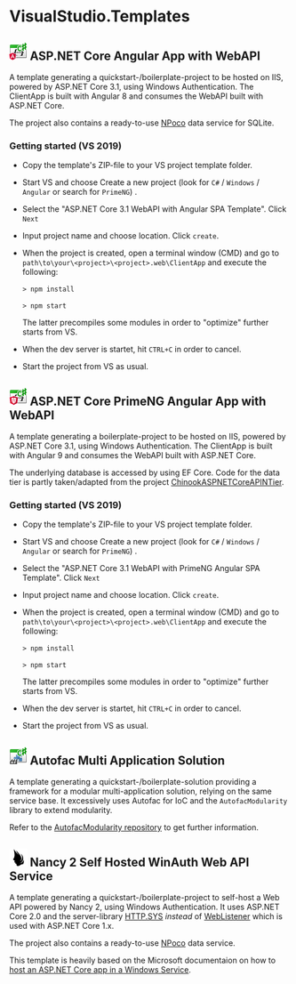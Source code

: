 # VisualStudio.Templates



##  ![image](https://raw.githubusercontent.com/miseeger/VisualStudio.Templates/master/Sources/AspDotNet%20Core%20WinAuth%20WebApi%20NgClient/NgWebApp.png) ASP.NET Core Angular App with WebAPI

A template generating a quickstart-/boilerplate-project to be hosted on IIS, powered by ASP.NET Core 3.1, using Windows Authentication. The ClientApp is built with Angular 8 and consumes the WebAPI built with ASP.NET Core.

The project also contains a ready-to-use [NPoco](https://github.com/schotime/NPoco) data service for SQLite.

### Getting started (VS 2019)

- Copy the template's ZIP-file to your VS project template folder.

- Start VS and choose Create a new project (look for `C#` / `Windows` / `Angular` or search for `PrimeNG`) .

- Select the "ASP.NET Core 3.1 WebAPI with Angular SPA Template". Click `Next`

- Input project name and choose location. Click `create`.

- When the project is created,  open a terminal window (CMD) and go to `path\to\your\<project>\<project>.web\ClientApp` and execute the following:

  ```
  > npm install
  ```

  ```
  > npm start
  ```

  The latter precompiles some modules in order to "optimize" further starts from VS.

- When the dev server is startet, hit `CTRL+C` in order to cancel.

- Start the project from VS as usual.



##  ![image](https://raw.githubusercontent.com/miseeger/VisualStudio.Templates/master/Sources/AspDotNet%20Core%20WinAuth%20WebApi%20PrimeNgClient/PrimeNgWebApp.png) ASP.NET Core PrimeNG Angular App with WebAPI

A template generating a boilerplate-project to be hosted on IIS, powered by ASP.NET Core 3.1, using Windows Authentication. The ClientApp is built with Angular 9 and consumes the WebAPI built with ASP.NET Core.

The underlying database is accessed by using EF Core. Code for the data tier is partly taken/adapted from the project [ChinookASPNETCoreAPINTier](https://github.com/cwoodruff/ChinookASPNETCoreAPINTier).

### Getting started (VS 2019)

- Copy the template's ZIP-file to your VS project template folder.

- Start VS and choose Create a new project (look for `C#` / `Windows` / `Angular` or search for `PrimeNG`) .

- Select the "ASP.NET Core 3.1 WebAPI with PrimeNG Angular SPA Template". Click `Next`

- Input project name and choose location. Click `create`.

- When the project is created,  open a terminal window (CMD) and go to `path\to\your\<project>\<project>.web\ClientApp` and execute the following:

  ```
  > npm install
  ```

  ```
  > npm start
  ```

  The latter precompiles some modules in order to "optimize" further starts from VS.

- When the dev server is startet, hit `CTRL+C` in order to cancel.

- Start the project from VS as usual.



## ![](https://raw.githubusercontent.com/miseeger/VisualStudio.Templates/master/Sources/Autofac%20Multi%20Application%20Solution/AfMulti.png "") Autofac Multi Application Solution    

A template generating a quickstart-/boilerplate-solution providing a framework for a modular 
multi-application solution, relying on the same service base. It excessively uses Autofac for 
IoC and the `AutofacModularity` library to extend modularity.

Refer to the [AutofacModularity repository](https://github.com/miseeger/AutofacModularity) to get further information. 



## ![image](https://raw.githubusercontent.com/miseeger/VisualStudio.Templates/master/Sources/Nancy%202%20Self%20Hosted%20WinAuth%20Web%20API%20Service/NancyTemplateIcon.png) Nancy 2 Self Hosted WinAuth Web API Service    

A template generating a quickstart-/boilerplate-project to self-host a Web API powered by Nancy 2, using Windows Authentication. It uses ASP.NET Core 2.0 and the server-library [HTTP.SYS](https://docs.microsoft.com/en-us/aspnet/core/fundamentals/servers/httpsys) *instead* of [WebListener](https://docs.microsoft.com/en-us/aspnet/core/fundamentals/servers/weblistener) which is used with ASP.NET Core 1.x.

The project also contains a ready-to-use [NPoco](https://github.com/schotime/NPoco) data service.

This template is heavily based on the Microsoft documentaion on how to [host an ASP.NET Core app in a Windows Service](https://docs.microsoft.com/en-us/aspnet/core/hosting/windows-service). 
